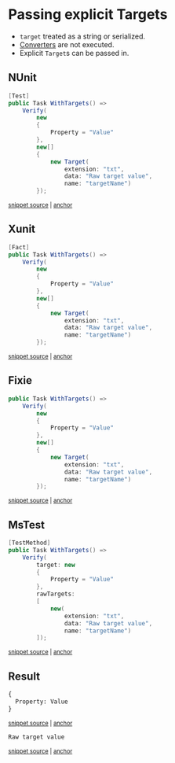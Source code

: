 <!--
GENERATED FILE - DO NOT EDIT
This file was generated by [MarkdownSnippets](https://github.com/SimonCropp/MarkdownSnippets).
Source File: /docs/mdsource/explicit-targets.source.md
To change this file edit the source file and then run MarkdownSnippets.
-->

# Passing explicit Targets

 * `target` treated as a string or serialized.
 * [Converters](/docs/converter.md) are not executed.
 * Explicit `Target`s can be passed in.


## NUnit

<!-- snippet: ExplicitTargetsNunit -->
<a id='snippet-ExplicitTargetsNunit'></a>
```cs
[Test]
public Task WithTargets() =>
    Verify(
        new
        {
            Property = "Value"
        },
        new[]
        {
            new Target(
                extension: "txt",
                data: "Raw target value",
                name: "targetName")
        });
```
<sup><a href='/src/Verify.NUnit.Tests/Tests.cs#L43-L60' title='Snippet source file'>snippet source</a> | <a href='#snippet-ExplicitTargetsNunit' title='Start of snippet'>anchor</a></sup>
<!-- endSnippet -->


## Xunit

<!-- snippet: ExplicitTargetsXunit -->
<a id='snippet-ExplicitTargetsXunit'></a>
```cs
[Fact]
public Task WithTargets() =>
    Verify(
        new
        {
            Property = "Value"
        },
        new[]
        {
            new Target(
                extension: "txt",
                data: "Raw target value",
                name: "targetName")
        });
```
<sup><a href='/src/Verify.Xunit.Tests/Tests.cs#L43-L60' title='Snippet source file'>snippet source</a> | <a href='#snippet-ExplicitTargetsXunit' title='Start of snippet'>anchor</a></sup>
<!-- endSnippet -->


## Fixie

<!-- snippet: ExplicitTargetsFixie -->
<a id='snippet-ExplicitTargetsFixie'></a>
```cs
public Task WithTargets() =>
    Verify(
        new
        {
            Property = "Value"
        },
        new[]
        {
            new Target(
                extension: "txt",
                data: "Raw target value",
                name: "targetName")
        });
```
<sup><a href='/src/Verify.Fixie.Tests/Tests.cs#L32-L48' title='Snippet source file'>snippet source</a> | <a href='#snippet-ExplicitTargetsFixie' title='Start of snippet'>anchor</a></sup>
<!-- endSnippet -->


## MsTest

<!-- snippet: ExplicitTargetsMsTest -->
<a id='snippet-ExplicitTargetsMsTest'></a>
```cs
[TestMethod]
public Task WithTargets() =>
    Verify(
        target: new
        {
            Property = "Value"
        },
        rawTargets:
        [
            new(
                extension: "txt",
                data: "Raw target value",
                name: "targetName")
        ]);
```
<sup><a href='/src/Verify.MSTest.Tests/Tests.cs#L42-L59' title='Snippet source file'>snippet source</a> | <a href='#snippet-ExplicitTargetsMsTest' title='Start of snippet'>anchor</a></sup>
<!-- endSnippet -->


## Result

<!-- snippet: Verify.MSTest.Tests/Tests.WithTargets.verified.txt -->
<a id='snippet-Verify.MSTest.Tests/Tests.WithTargets.verified.txt'></a>
```txt
{
  Property: Value
}
```
<sup><a href='/src/Verify.MSTest.Tests/Tests.WithTargets.verified.txt#L1-L3' title='Snippet source file'>snippet source</a> | <a href='#snippet-Verify.MSTest.Tests/Tests.WithTargets.verified.txt' title='Start of snippet'>anchor</a></sup>
<!-- endSnippet -->

<!-- snippet: Verify.MSTest.Tests/Tests.WithTargets#targetName.verified.txt -->
<a id='snippet-Verify.MSTest.Tests/Tests.WithTargets#targetName.verified.txt'></a>
```txt
Raw target value
```
<sup><a href='/src/Verify.MSTest.Tests/Tests.WithTargets#targetName.verified.txt#L1-L1' title='Snippet source file'>snippet source</a> | <a href='#snippet-Verify.MSTest.Tests/Tests.WithTargets#targetName.verified.txt' title='Start of snippet'>anchor</a></sup>
<!-- endSnippet -->
